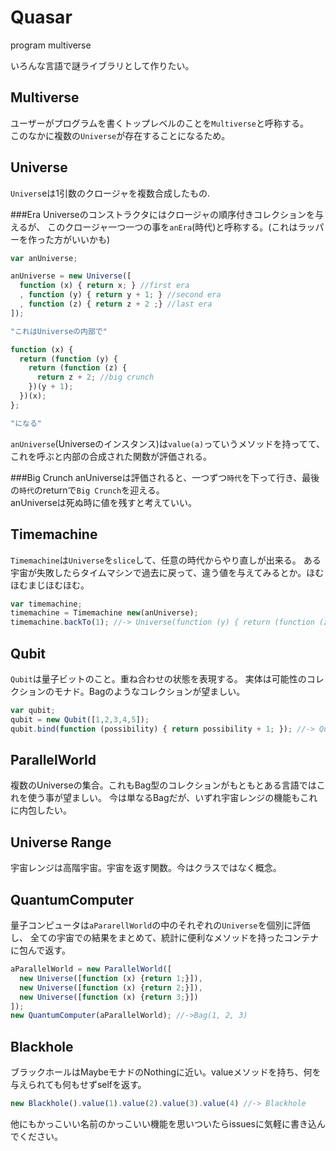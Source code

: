Quasar
=========

program multiverse

いろんな言語で謎ライブラリとして作りたい。

Multiverse
----------
ユーザーがプログラムを書くトップレベルのことを`Multiverse`と呼称する。  
このなかに複数の`Universe`が存在することになるため。


Universe
--------
`Univers`eは1引数のクロージャを複数合成したもの.

###Era
Universeのコンストラクタにはクロージャの順序付きコレクションを与えるが、
このクロージャ一つ一つの事を`anEra`(時代)と呼称する。(これはラッパーを作った方がいいかも)

```javascript
var anUniverse;

anUniverse = new Universe([
  function (x) { return x; } //first era
  , function (y) { return y + 1; } //second era
  , function (z) { return z + 2 ;} //last era
]);

"これはUniverseの内部で"

function (x) {
  return (function (y) {
    return (function (z) {
      return z + 2; //big crunch
    })(y + 1);
  })(x);
};

"になる"
```

`anUniverse`(Universeのインスタンス)は`value(a)`っていうメソッドを持ってて、これを呼ぶと内部の合成された関数が評価される。

###Big Crunch
anUniverseは評価されると、一つずつ`時代`を下って行き、最後の`時代`のreturnで`Big Crunch`を迎える。  
anUniverseは死ぬ時に値を残すと考えていい。

Timemachine
-----------
`Timemachine`は`Universe`を`slice`して、任意の時代からやり直しが出来る。
ある宇宙が失敗したらタイムマシンで過去に戻って、違う値を与えてみるとか。ほむほむまじほむほむ。

```javascript
var timemachine;
timemachine = Timemachine new(anUniverse);
timemachine.backTo(1); //-> Universe(function (y) { return (function (z) { return z + 2; })(y+1); })
```

Qubit
-----
`Qubit`は量子ビットのこと。重ね合わせの状態を表現する。
実体は可能性のコレクションのモナド。Bagのようなコレクションが望ましい。

```javascript
var qubit;
qubit = new Qubit([1,2,3,4,5]);
qubit.bind(function (possibility) { return possibility + 1; }); //-> Qubit(2,3,4,5,6)
```

ParallelWorld
-------------
複数のUniverseの集合。これもBag型のコレクションがもともとある言語ではこれを使う事が望ましい。
今は単なるBagだが、いずれ宇宙レンジの機能もこれに内包したい。

Universe Range
--------------
宇宙レンジは高階宇宙。宇宙を返す関数。今はクラスではなく概念。

QuantumComputer
---------------
量子コンピュータは`aPararellWorld`の中のそれぞれの`Universe`を個別に評価し、
全ての宇宙での結果をまとめて、統計に便利なメソッドを持ったコンテナに包んで返す。

```javascript
aParallelWorld = new ParallelWorld([
  new Universe([function (x) {return 1;}]),
  new Universe([function (x) {return 2;}]),
  new Universe([function (x) {return 3;}])
]);
new QuantumComputer(aParallelWorld); //->Bag(1, 2, 3)
```

Blackhole
---------
ブラックホールはMaybeモナドのNothingに近い。valueメソッドを持ち、何を与えられても何もせずselfを返す。

```javascript
new Blackhole().value(1).value(2).value(3).value(4) //-> Blackhole
```

他にもかっこいい名前のかっこいい機能を思いついたらissuesに気軽に書き込んでください。